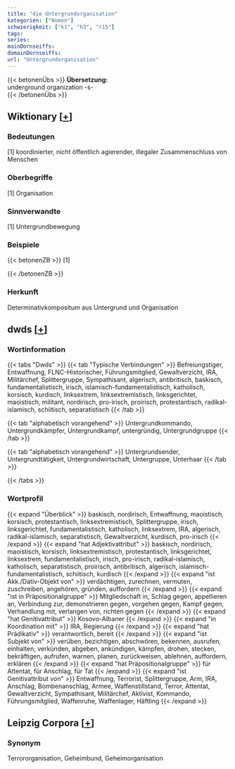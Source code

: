 ```yaml
---
title: "die Untergrundorganisation"
kategorien: ["Nomen"]
schwierigkeit: ["k1", "h3", "r15"]
tags:
series:
mainDornseiffs:
domainDornseiffs:
url: "Untergrundorganisation"
---
```


{{< betonenÜbs >}}
**Übersetzung:**  
underground organization -s-  
{{< /betonenÜbs >}}

## Wiktionary [[+](https://de.wiktionary.org/wiki/Untergrundorganisation)]

### Bedeutungen
[1] koordinierter, nicht öffentlich agierender, illegaler Zusammenschluss von Menschen  

### Oberbegriffe
[1] Organisation  

### Sinnverwandte
[1] Untergrundbewegung  

### Beispiele
{{< betonenZB >}}
[1]  

{{< /betonenZB >}}
### Herkunft
Determinativkompositum aus Untergrund und Organisation  



## dwds [[+](https://www.dwds.de/wb/Untergrundorganisation)]

### Wortinformation
{{< tabs "Dwds" >}}
{{< tab "Typische Verbindungen" >}}
Befreiungstiger, Entwaffnung, FLNC-Historischer, Führungsmitglied, Gewaltverzicht, IRA, Militärchef, Splittergruppe, Sympathisant, algerisch, antibritisch, baskisch, fundamentalistisch, irisch, islamisch-fundamentalistisch, katholisch, korsisch, kurdisch, linksextrem, linksextremistisch, linksgerichtet, maoistisch, militant, nordirisch, pro-irisch, proirisch, protestantisch, radikal-islamisch, schiitisch, separatistisch
{{< /tab >}}

{{< tab "alphabetisch vorangehend" >}}
Untergrundkommando, Untergrundkämpfer, Untergrundkampf, untergründig, Untergrundgruppe
{{< /tab >}}

{{< tab "alphabetisch vorangehend" >}}
Untergrundsender, Untergrundtätigkeit, Untergrundwirtschaft, Untergruppe, Unterhaar
{{< /tab >}}

{{< /tabs >}}

### Wortprofil
{{< expand "Überblick" >}} baskisch, nordirisch, Entwaffnung, maoistisch, korsisch, protestantisch, linksextremistisch, Splittergruppe, irisch, linksgerichtet, fundamentalistisch, katholisch, linksextrem, IRA, algerisch, radikal-islamisch, separatistisch, Gewaltverzicht, kurdisch, pro-irisch {{< /expand >}}
{{< expand "hat Adjektivattribut" >}} baskisch, nordirisch, maoistisch, korsisch, linksextremistisch, protestantisch, linksgerichtet, linksextrem, fundamentalistisch, irisch, pro-irisch, radikal-islamisch, katholisch, separatistisch, proirisch, antibritisch, algerisch, islamisch-fundamentalistisch, schiitisch, kurdisch {{< /expand >}}
{{< expand "ist Akk./Dativ-Objekt von" >}} verdächtigen, zurechnen, vermuten, zuschreiben, angehören, gründen, auffordern {{< /expand >}}
{{< expand "ist in Präpositionalgruppe" >}} Mitgliedschaft in, Schlag gegen, appellieren an, Verbindung zur, demonstrieren gegen, vorgehen gegen, Kampf gegen, Verhandlung mit, verlangen von, richten gegen {{< /expand >}}
{{< expand "hat Genitivattribut" >}} Kosovo-Albaner {{< /expand >}}
{{< expand "in Koordination mit" >}} IRA, Regierung {{< /expand >}}
{{< expand "hat Prädikativ" >}} verantwortlich, bereit {{< /expand >}}
{{< expand "ist Subjekt von" >}} verüben, bezichtigen, abschwören, bekennen, ausrufen, einhalten, verkünden, abgeben, ankündigen, kämpfen, drohen, stecken, bekräftigen, aufrufen, warnen, planen, zurückweisen, ablehnen, auffordern, erklären {{< /expand >}}
{{< expand "hat Präpositionalgruppe" >}} für Attentat, für Anschlag, für Tat {{< /expand >}}
{{< expand "ist Genitivattribut von" >}} Entwaffnung, Terrorist, Splittergruppe, Arm, IRA, Anschlag, Bombenanschlag, Armee, Waffenstillstand, Terror, Attentat, Gewaltverzicht, Sympathisant, Militärchef, Aktivist, Kommando, Führungsmitglied, Waffenruhe, Waffenlager, Häftling {{< /expand >}}

## Leipzig Corpora [[+](https://corpora.uni-leipzig.de/en/res?word=Untergrundorganisation&corpusId=deu_newscrawl-public_2018)]


### Synonym
Terrororganisation, Geheimbund, Geheimorganisation

